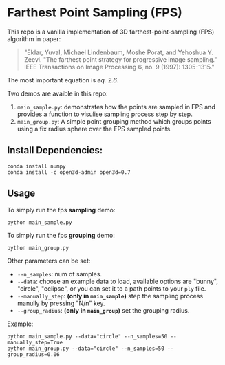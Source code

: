 # Farthest Point Sampling (FPS)
This repo is a vanilla implementation of 3D farthest-point-sampling (FPS) algorithm in paper:
>"Eldar, Yuval, Michael Lindenbaum, Moshe Porat, and Yehoshua Y. Zeevi. "The farthest point strategy for progressive image sampling." IEEE Transactions on Image Processing 6, no. 9 (1997): 1305-1315."

The most important equation is _eq. 2.6_.

Two demos are avaible in this repo:
1. `main_sample.py`: demonstrates how the points are sampled in FPS and provides a function to visulise sampling process step by step.
2. `main_group.py`: A simple point grouping method which groups points using a fix radius sphere over the FPS sampled points. 


## Install Dependencies:
```
conda install numpy
conda install -c open3d-admin open3d=0.7
```

## Usage
To simply run the fps **sampling** demo:
```
python main_sample.py
```

To simply run the fps **grouping** demo:
```
python main_group.py
```


Other parameters can be set:

- `--n_samples`: num of samples.
- `--data`: choose an example data to load, available options are "bunny", "circle", "eclipse", or you can set it to a path points to your `ply` file.
- `--manually_step`: **(only in `main_sample`)** step the sampling process manully by pressing "N/n" key.
- `--group_radius`: **(only in `main_group`)** set the grouping radius.

Example:
```
python main_sample.py --data="circle" --n_samples=50 --manually_step=True
python main_group.py --data="circle" --n_samples=50 --group_radius=0.06
```
